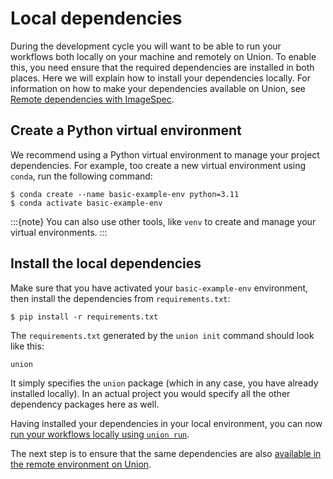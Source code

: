 # Local dependencies

During the development cycle you will want to be able to run your workflows both locally on your machine and remotely on Union.
To enable this, you need ensure that the required dependencies are installed in both places.
Here we will explain how to install your dependencies locally.
For information on how to make your dependencies available on Union, see [Remote dependencies with ImageSpec](./remote-dependencies-with-image-spec).

## Create a Python virtual environment

We recommend using a Python virtual environment to manage your project dependencies.
For example, too create a new virtual environment using `conda`, run the following command:

```{code-block} shell
$ conda create --name basic-example-env python=3.11
$ conda activate basic-example-env
```
:::{note}
You can also use other tools, like `venv` to create and manage your virtual environments.
:::

## Install the local dependencies

Make sure that you have activated your `basic-example-env` environment, then install the dependencies from `requirements.txt`:

```{code-block} shell
$ pip install -r requirements.txt
```

The `requirements.txt` generated by the `union init` command should look like this:

```{code-block} shell
union
```

It simply specifies the `union` package (which in any case, you have already installed locally).
In an actual project you would specify all the other dependency packages here as well.

Having installed your dependencies in your local environment, you can now [run your workflows locally using `union run`](./running-your-code).

The next step is to ensure that the same dependencies are also [available in the remote environment on Union](./remote-dependencies-with-image-spec).

